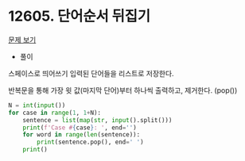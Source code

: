 # 12605. 단어순서 뒤집기

[문제 보기](https://www.acmicpc.net/problem/12605)

- 풀이

스페이스로 띄어쓰기 입력된 단어들을 리스트로 저장한다.

반복문을 통해 가장 윗 값(마지막 단어)부터 하나씩 출력하고, 제거한다. (pop())

```python
N = int(input())
for case in range(1, 1+N):
    sentence = list(map(str, input().split()))
    print(f'Case #{case}: ', end='')
    for word in range(len(sentence)):
        print(sentence.pop(), end=' ')
    print()
```

